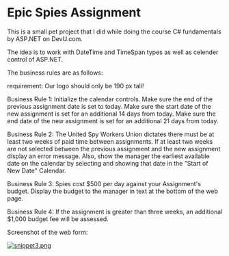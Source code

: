 # Epic Spies Assignment

This is a small pet project that I did while doing the course C# fundamentals by ASP.NET on DevU.com.

The idea is to work with DateTime and TimeSpan types as well as celender control of ASP.NET.

The business rules are as follows:

requirement: Our logo should only be 190 px tall!

Business Rule 1: Initialize the calendar controls. Make sure the end of the previous assignment date is set to today.  Make sure the start date of the new assignment is set for an additional 14 days from today.  Make sure the end date of the new assignment is set for an additional 21 days from today.

Business Rule 2: The United Spy Workers Union dictates there must be at least two weeks of paid time between assignments.  If at least two weeks are not selected between the previous assignment and the new assignment display an error message.  Also, show the manager the earliest available date on the calendar by selecting and showing that date in the "Start of New Date" Calendar.

Business Rule 3: Spies cost $500 per day against your Assignment's budget.  Display the budget to the manager in text at the bottom of the web page.

Business Rule 4: If the assignment is greater than three weeks, an additional $1,000 budget fee will be assessed.

Screenshot of the web form:

[![snippet3.png](https://s31.postimg.cc/5j6hy4p6j/snippet3.png)](https://postimg.cc/image/lu6lug1o7/)
